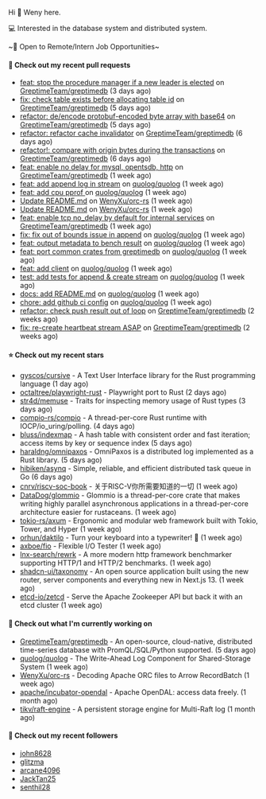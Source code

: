Hi 👋 Weny here.

💻 Interested in the database system and distributed system.

~🍺 Open to Remote/Intern Job Opportunities~

#### 🔨 Check out my recent pull requests

- [feat: stop the procedure manager if a new leader is elected](https://github.com/GreptimeTeam/greptimedb/pull/2576) on [GreptimeTeam/greptimedb](https://github.com/GreptimeTeam/greptimedb) (3 days ago)
- [fix: check table exists before allocating table id](https://github.com/GreptimeTeam/greptimedb/pull/2546) on [GreptimeTeam/greptimedb](https://github.com/GreptimeTeam/greptimedb) (5 days ago)
- [refactor: de/encode protobuf-encoded byte array with base64](https://github.com/GreptimeTeam/greptimedb/pull/2545) on [GreptimeTeam/greptimedb](https://github.com/GreptimeTeam/greptimedb) (5 days ago)
- [refactor: refactor cache invalidator](https://github.com/GreptimeTeam/greptimedb/pull/2540) on [GreptimeTeam/greptimedb](https://github.com/GreptimeTeam/greptimedb) (6 days ago)
- [refactor!: compare with origin bytes during the transactions](https://github.com/GreptimeTeam/greptimedb/pull/2538) on [GreptimeTeam/greptimedb](https://github.com/GreptimeTeam/greptimedb) (6 days ago)
- [feat: enable no delay for mysql, opentsdb, http](https://github.com/GreptimeTeam/greptimedb/pull/2530) on [GreptimeTeam/greptimedb](https://github.com/GreptimeTeam/greptimedb) (1 week ago)
- [feat: add append log in stream](https://github.com/quolog/quolog/pull/9) on [quolog/quolog](https://github.com/quolog/quolog) (1 week ago)
- [feat: add cpu pprof ](https://github.com/quolog/quolog/pull/8) on [quolog/quolog](https://github.com/quolog/quolog) (1 week ago)
- [Update README.md](https://github.com/WenyXu/orc-rs/pull/8) on [WenyXu/orc-rs](https://github.com/WenyXu/orc-rs) (1 week ago)
- [Update README.md](https://github.com/WenyXu/orc-rs/pull/7) on [WenyXu/orc-rs](https://github.com/WenyXu/orc-rs) (1 week ago)
- [feat: enable tcp no_delay by default for internal services](https://github.com/GreptimeTeam/greptimedb/pull/2527) on [GreptimeTeam/greptimedb](https://github.com/GreptimeTeam/greptimedb) (1 week ago)
- [fix: fix out of bounds issue in append](https://github.com/quolog/quolog/pull/7) on [quolog/quolog](https://github.com/quolog/quolog) (1 week ago)
- [feat: output metadata to bench result](https://github.com/quolog/quolog/pull/6) on [quolog/quolog](https://github.com/quolog/quolog) (1 week ago)
- [feat: port common crates from greptimedb](https://github.com/quolog/quolog/pull/5) on [quolog/quolog](https://github.com/quolog/quolog) (1 week ago)
- [feat: add client](https://github.com/quolog/quolog/pull/4) on [quolog/quolog](https://github.com/quolog/quolog) (1 week ago)
- [test: add tests for append &amp; create stream](https://github.com/quolog/quolog/pull/3) on [quolog/quolog](https://github.com/quolog/quolog) (1 week ago)
- [docs: add README.md](https://github.com/quolog/quolog/pull/2) on [quolog/quolog](https://github.com/quolog/quolog) (1 week ago)
- [chore: add github ci config](https://github.com/quolog/quolog/pull/1) on [quolog/quolog](https://github.com/quolog/quolog) (1 week ago)
- [refactor: check push result out of loop](https://github.com/GreptimeTeam/greptimedb/pull/2511) on [GreptimeTeam/greptimedb](https://github.com/GreptimeTeam/greptimedb) (2 weeks ago)
- [fix: re-create heartbeat stream ASAP](https://github.com/GreptimeTeam/greptimedb/pull/2499) on [GreptimeTeam/greptimedb](https://github.com/GreptimeTeam/greptimedb) (2 weeks ago)

#### ⭐ Check out my recent stars

- [gyscos/cursive](https://github.com/gyscos/cursive) - A Text User Interface library for the Rust programming language (1 day ago)
- [octaltree/playwright-rust](https://github.com/octaltree/playwright-rust) - Playwright port to Rust (2 days ago)
- [str4d/memuse](https://github.com/str4d/memuse) - Traits for inspecting memory usage of Rust types (3 days ago)
- [compio-rs/compio](https://github.com/compio-rs/compio) - A thread-per-core Rust runtime with IOCP/io_uring/polling. (4 days ago)
- [bluss/indexmap](https://github.com/bluss/indexmap) - A hash table with consistent order and fast iteration; access items by key or sequence index (5 days ago)
- [haraldng/omnipaxos](https://github.com/haraldng/omnipaxos) - OmniPaxos is a distributed log implemented as a Rust library. (5 days ago)
- [hibiken/asynq](https://github.com/hibiken/asynq) - Simple, reliable, and efficient distributed task queue in Go (6 days ago)
- [cnrv/riscv-soc-book](https://github.com/cnrv/riscv-soc-book) - 关于RISC-V你所需要知道的一切 (1 week ago)
- [DataDog/glommio](https://github.com/DataDog/glommio) - Glommio is a thread-per-core crate that makes writing highly parallel asynchronous applications in a thread-per-core architecture easier for rustaceans. (1 week ago)
- [tokio-rs/axum](https://github.com/tokio-rs/axum) - Ergonomic and modular web framework built with Tokio, Tower, and Hyper (1 week ago)
- [orhun/daktilo](https://github.com/orhun/daktilo) - Turn your keyboard into a typewriter! 📇 (1 week ago)
- [axboe/fio](https://github.com/axboe/fio) - Flexible I/O Tester (1 week ago)
- [lnx-search/rewrk](https://github.com/lnx-search/rewrk) - A more modern http framework benchmarker supporting HTTP/1 and HTTP/2 benchmarks. (1 week ago)
- [shadcn-ui/taxonomy](https://github.com/shadcn-ui/taxonomy) - An open source application built using the new router, server components and everything new in Next.js 13. (1 week ago)
- [etcd-io/zetcd](https://github.com/etcd-io/zetcd) - Serve the Apache Zookeeper API but back it with an etcd cluster (1 week ago)

#### 👷 Check out what I'm currently working on

- [GreptimeTeam/greptimedb](https://github.com/GreptimeTeam/greptimedb) - An open-source, cloud-native, distributed time-series database with PromQL/SQL/Python supported. (5 days ago)
- [quolog/quolog](https://github.com/quolog/quolog) - The Write-Ahead Log Component for Shared-Storage System (1 week ago)
- [WenyXu/orc-rs](https://github.com/WenyXu/orc-rs) - Decoding Apache ORC files to Arrow RecordBatch (1 week ago)
- [apache/incubator-opendal](https://github.com/apache/incubator-opendal) - Apache OpenDAL: access data freely. (1 month ago)
- [tikv/raft-engine](https://github.com/tikv/raft-engine) - A persistent storage engine for Multi-Raft log (1 month ago)

#### 👯 Check out my recent followers

- [john8628](https://github.com/john8628)
- [glitzma](https://github.com/glitzma)
- [arcane4096](https://github.com/arcane4096)
- [JackTan25](https://github.com/JackTan25)
- [senthil28](https://github.com/senthil28)


